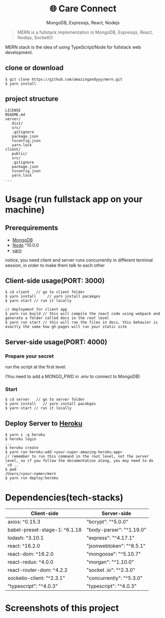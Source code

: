 <h1 align="center">
🌐 Care Connect
</h1>
<p align="center">
MongoDB, Expressjs, React, Nodejs
</p>

> MERN is a fullstack implementation in MongoDB, Expressjs, React, Nodejs,
> SocketIO

MERN stack is the idea of using TypeScript/Node for fullstack web development.

## clone or download

```terminal
$ git clone https://github.com/amazingandyyy/mern.git
$ yarn install
```

## project structure

```terminal
LICENSE
README.md
server/
   dist/
   src/
   .gitignore
   package.json
   tsconfig.json
   yarn.lock
client/
   public/
   src/
   .gitignore
   package.json
   tsconfig.json
   yarn.lock
...
```

# Usage (run fullstack app on your machine)

## Prerequirements

- [MongoDB](https://www.mongodb.com/)
- [Node](https://nodejs.org/en/) ^10.0.0
- [yarn](https://yarnpkg.com/)

notice, you need client and server runs concurrently in different terminal
session, in order to make them talk to each other

## Client-side usage(PORT: 3000)

```terminal
$ cd client   // go to client folder
$ yarn install     // yarn install pacakges
$ yarn start // run it locally

// deployment for client app
$ yarn run build // this will compile the react code using webpack and generate a folder called docs in the root level
$ yarn run start // this will run the files in docs, this behavior is exactly the same how gh-pages will run your static site
```

## Server-side usage(PORT: 4000)

### Prepare your secret

run the script at the first level:

(You need to add a MONGO_PWD in .env to connect to MongoDB)

### Start

```terminal
$ cd server   // go to server folder
$ yarn install   // yarn install pacakges
$ yarn start // run it locally
```

## Deploy Server to [Heroku](https://dashboard.heroku.com/)

```terminal
$ yarn i -g heroku
$ heroku login
...
$ heroku create
$ yarn run heroku:add <your-super-amazing-heroku-app>
// remember to run this command in the root level, not the server level, so if you follow the documentation along, you may need to do `cd ..`
$ pwd
/Users/<your-name>/mern
$ yarn run deploy:heroku
```

# Dependencies(tech-stacks)

| Client-side                   | Server-side              |
| ----------------------------- | ------------------------ |
| axios: ^0.15.3                | "bcrypt": "^5.0.0"       |
| babel-preset-stage-1: ^6.1.18 | "body-parser": "^1.19.0" |
| lodash: ^3.10.1               | "express": "^4.17.1"     |
| react: ^16.2.0                | "jsonwebtoken": "^8.5.1" |
| react-dom: ^16.2.0            | "mongoose": "^5.10.7"    |
| react-redux: ^4.0.0           | "morgan": "^1.10.0"      |
| react-router-dom: ^4.2.2      | "socket .io": "^2.3.0"   |
| socketio-client: "^2.3.1"     | "concurrently": "^5.3.0" |
| "typescript": "^4.0.3"        | "typescript": "^4.0.3"   |

# Screenshots of this project
